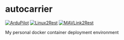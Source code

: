 # autocarrier
[![ArduPilot](https://github.com/patrickelectric/autocarrier/actions/workflows/ardupilot.yml/badge.svg)](https://github.com/patrickelectric/autocarrier/actions/workflows/ardupilot.yml)
[![Linux2Rest](https://github.com/patrickelectric/autocarrier/actions/workflows/linux2rest.yml/badge.svg)](https://github.com/patrickelectric/autocarrier/actions/workflows/linux2rest.yml)
[![MAVLink2Rest](https://github.com/patrickelectric/autocarrier/actions/workflows/mavlink2rest.yml/badge.svg)](https://github.com/patrickelectric/autocarrier/actions/workflows/mavlink2rest.yml)

My personal docker container deployment environment
